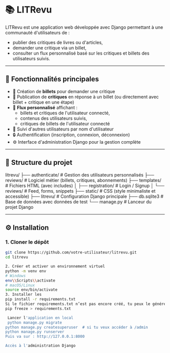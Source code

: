 # 📚 LITRevu

LITRevu est une application web développée avec Django permettant à une communauté d'utilisateurs de :
- publier des critiques de livres ou d'articles,
- demander une critique via un billet,
- consulter un flux personnalisé basé sur les critiques et billets des utilisateurs suivis.

---

## 🚀 Fonctionnalités principales

- 📝 Création de **billets** pour demander une critique
- 💬 Publication de **critiques** en réponse à un billet (ou directement avec billet + critique en une étape)
- 📢 **Flux personnalisé** affichant :
  - billets et critiques de l'utilisateur connecté,
  - contenus des utilisateurs suivis,
  - critiques de billets de l'utilisateur connecté
- 🤝 Suivi d'autres utilisateurs par nom d'utilisateur
- 🔒 Authentification (inscription, connexion, déconnexion)
- ⚙️ Interface d'administration Django pour la gestion complète

---

## 🧱 Structure du projet

litrevu/
├── authenticate/ # Gestion des utilisateurs personnalisés
├── reviews/ # Logiciel métier (billets, critiques, abonnements)
├── templates/ # Fichiers HTML (avec includes)
│ ├── registration/ # Login / Signup
│ └── reviews/ # Feed, forms, snippets
├── static/ # CSS (style minimaliste et accessible)
├── litrevu/ # Configuration Django principale
├── db.sqlite3 # Base de données avec données de test
└── manage.py # Lanceur du projet Django


---

## ⚙️ Installation

### 1. Cloner le dépôt

```bash
git clone https://github.com/votre-utilisateur/litrevu.git
cd litrevu

2. Créer et activer un environnement virtuel
python -m venv env
# Windows
env\\Scripts\\activate
# macOS/Linux
source env/bin/activate
3. Installer les 
pip install -r requirements.txt
Si le fichier requirements.txt n’est pas encore créé, tu peux le générer avec :
pip freeze > requirements.txt

 Lancer l'application en local
 python manage.py migrate
python manage.py createsuperuser  # si tu veux accéder à /admin
python manage.py runserver
Puis va sur : http://127.0.0.1:8000

Accès à l'administration Django
